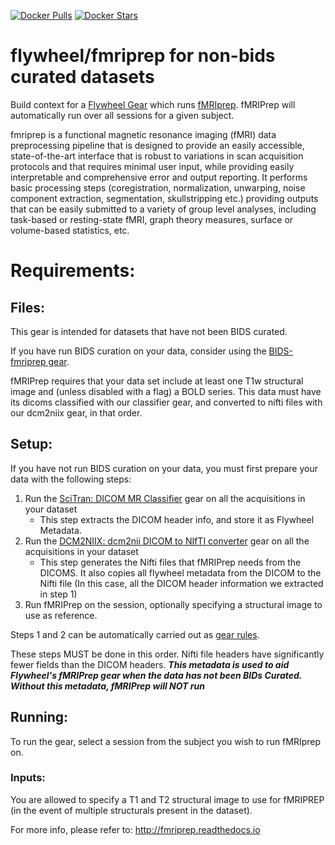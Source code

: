 [![Docker Pulls](https://img.shields.io/docker/pulls/flywheel/fmriprep.svg)](https://hub.docker.com/r/flywheel/fmriprep/)
[![Docker Stars](https://img.shields.io/docker/stars/flywheel/fmriprep.svg)](https://hub.docker.com/r/flywheel/fmriprep/)
# flywheel/fmriprep for non-bids curated datasets
Build context for a [Flywheel Gear](https://github.com/flywheel-io/gears/tree/master/spec) which runs [fMRIprep](http://fmriprep.readthedocs.io). fMRIPrep will automatically run over all sessions for a given subject.

fmriprep is a functional magnetic resonance imaging (fMRI) data preprocessing pipeline that is designed to provide an easily accessible, state-of-the-art interface that is robust to variations in scan acquisition protocols and that requires minimal user input, while providing easily interpretable and comprehensive error and output reporting. It performs basic processing steps (coregistration, normalization, unwarping, noise component extraction, segmentation, skullstripping etc.) providing outputs that can be easily submitted to a variety of group level analyses, including task-based or resting-state fMRI, graph theory measures, surface or volume-based statistics, etc.

# Requirements:
## Files:
This gear is intended for datasets that have not been BIDS curated.  

If you have run BIDS curation on your data, consider using the [BIDS-fmriprep gear](https://github.com/flywheel-apps/bids-fmriprep).

fMRIPrep requires that your data set include at least one T1w structural image and (unless disabled with a flag) a BOLD series.  This data must have its dicoms classified with our classifier gear, and converted to nifti files with our dcm2niix gear, in that order.

## Setup:
If you have not run BIDS curation on your data, you must first prepare your data with the following steps:
1. Run the [SciTran: DICOM MR Classifier](https://github.com/scitran-apps/dicom-mr-classifier) gear on all the acquisitions in your dataset
    * This step extracts the DICOM header info, and store it as Flywheel Metadata.
1. Run the [DCM2NIIX: dcm2nii DICOM to NIfTI converter](https://github.com/scitran-apps/dcm2niix) gear on all the acquisitions in your dataset 
    * This step generates the Nifti files that fMRIPrep needs from the DICOMS.  It also copies all flywheel metadata from the DICOM to the Nifti file (In this case, all the DICOM header information we extracted in step 1)
1. Run fMRIPrep on the session, optionally specifying a structural image to use as reference.

Steps 1 and 2 can be automatically carried out as [gear rules](https://docs.flywheel.io/hc/en-us/articles/360008553133-Project-Gear-Rules). 

These steps MUST be done in this order.  Nifti file headers have significantly fewer fields than the DICOM headers.  ***This metadata is used to aid Flywheel's fMRIPrep gear when the data has not been BIDs Curated.  Without this metadata, fMRIPrep will NOT run***

## Running:

To run the gear, select a session from the subject you wish to run fMRIprep on.
### Inputs:

You are allowed to specify a T1 and T2 structural image to use for fMRIPREP (in the event of multiple structurals present in the dataset).


For more info, please refer to: http://fmriprep.readthedocs.io
